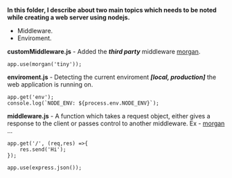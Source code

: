 **In this folder, I describe about two main topics which needs to be noted while creating a web server using nodejs.**

- Middleware.
- Enviroment. 

**customMiddleware.js**
    - Added the ***third party*** middleware [morgan](https://www.npmjs.com/package/morgan).

```
app.use(morgan('tiny'));
```

**enviroment.js**
    - Detecting the current enviroment ***[local, production]*** the web application is running on.

```
app.get('env');
console.log(`NODE_ENV: ${process.env.NODE_ENV}`);
```

**middleware.js**
    - A function which takes a request object, either gives a response to the client or passes
      control to another middleware.
      Ex - [morgan](https://www.npmjs.com/package/morgan) ...

```
app.get('/', (req,res) =>{
    res.send('Hi');
});

app.use(express.json());
```